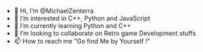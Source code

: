 - 👋 Hi, I’m @MichaelZenterra
- 👀 I’m interested in C++, Python and JavaScript
- 🌱 I’m currently learning Python and C++
- 💞️ I’m looking to collaborate on Retro game Development stuffs
- 📫 How to reach me "Go find Me by Yourself !"

<!---
MichaelZenterra/MichaelZenterra is a ✨ special ✨ repository because its `README.md` (this file) appears on your GitHub profile.
You can click the Preview link to take a look at your changes.
--->
